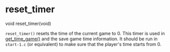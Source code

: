# reset_timer

<Prototype>void reset_timer(void)</Prototype>

`reset_timer()` resets the time of the current game to 0. This timer is used in [get_time_game()](./get-time-game.md) and the save game time information. It should be run in `start-1.c` (or equivalent) to make sure that the player's time starts from 0.
